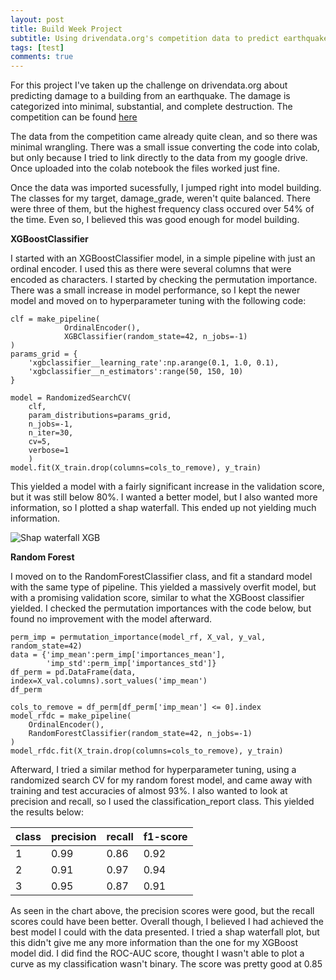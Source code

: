 ```yaml
---
layout: post
title: Build Week Project
subtitle: Using drivendata.org's competition data to predict earthquake damage
tags: [test]
comments: true
---
```


For this project I've taken up the challenge on drivendata.org about predicting damage to a building from an earthquake. The damage is categorized into minimal, substantial, and complete destruction. The competition can be found [here](https://www.drivendata.org/competitions/57/nepal-earthquake/page/136/)

The data from the competition came already quite clean, and so there was minimal wrangling. There was a small issue converting the code into colab, but only because I tried to link directly to the data from my google drive. Once uploaded into the colab notebook the files worked just fine.

Once the data was imported sucessfully, I jumped right into model building. The classes for my target, damage_grade, weren't quite balanced. There were three of them, but the highest frequency class occured over 54% of the time. Even so, I believed this was good enough for model building.

**XGBoostClassifier**

I started with an XGBoostClassifier model, in a simple pipeline with just an ordinal encoder. I used this as there were several columns that were encoded as characters. I started by checking the permutation importance. There was a small increase in model performance, so I kept the newer model and moved on to hyperparameter tuning with the following code:
~~~
clf = make_pipeline(
            OrdinalEncoder(),
            XGBClassifier(random_state=42, n_jobs=-1)
)
params_grid = {
    'xgbclassifier__learning_rate':np.arange(0.1, 1.0, 0.1),
    'xgbclassifier__n_estimators':range(50, 150, 10)
}

model = RandomizedSearchCV(
    clf, 
    param_distributions=params_grid,
    n_jobs=-1,
    n_iter=30,
    cv=5,
    verbose=1
    )
model.fit(X_train.drop(columns=cols_to_remove), y_train)
~~~
This yielded a model with a fairly significant increase in the validation score, but it was still below 80%. I wanted a better model, but I also wanted more information, so I plotted a shap waterfall. This ended up not yielding much information.

![Shap waterfall XGB](https://user-images.githubusercontent.com/84862112/127565017-7d994020-5125-497f-b37d-d9e63dc22182.PNG)

**Random Forest**

I moved on to the RandomForestClassifier class, and fit a standard model with the same type of pipeline. This yielded a massively overfit model, but with a promising validation score, similar to what the XGBoost classifier yielded. I checked the permutation importances with the code below, but found no improvement with the model afterward.
~~~
perm_imp = permutation_importance(model_rf, X_val, y_val, random_state=42)
data = {'imp_mean':perm_imp['importances_mean'],
        'imp_std':perm_imp['importances_std']}
df_perm = pd.DataFrame(data, index=X_val.columns).sort_values('imp_mean')
df_perm

cols_to_remove = df_perm[df_perm['imp_mean'] <= 0].index
model_rfdc = make_pipeline(
    OrdinalEncoder(),
    RandomForestClassifier(random_state=42, n_jobs=-1)
)
model_rfdc.fit(X_train.drop(columns=cols_to_remove), y_train)
~~~

Afterward, I tried a similar method for hyperparameter tuning, using a randomized search CV for my random forest model, and came away with training and test accuracies of almost 93%. I also wanted to look at precision and recall, so I used the classification_report class. This yielded the results below:

| class | precision | recall | f1-score |
| :------ |:--- | :--- | :--- |
| 1 | 0.99 | 0.86 | 0.92 |
| 2 | 0.91 | 0.97 | 0.94 |
| 3 | 0.95 | 0.87 | 0.91 |

As seen in the chart above, the precision scores were good, but the recall scores could have been better. Overall though, I believed I had achieved the best model I could with the data presented. I tried a shap waterfall plot, but this didn't give me any more information than the one for my XGBoost model did. I did find the ROC-AUC score, thought I wasn't able to plot a curve as my classification wasn't binary. The score was pretty good at 0.85
